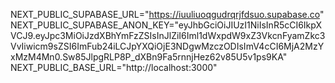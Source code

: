 NEXT_PUBLIC_SUPABASE_URL="https://iuuliuoqgudrqrjfdsuo.supabase.co"
NEXT_PUBLIC_SUPABASE_ANON_KEY="eyJhbGciOiJIUzI1NiIsInR5cCI6IkpXVCJ9.eyJpc3MiOiJzdXBhYmFzZSIsInJlZiI6Iml1dWxpdW9xZ3VkcnFyamZkc3VvIiwicm9sZSI6ImFub24iLCJpYXQiOjE3NDgwMzczODIsImV4cCI6MjA2MzYxMzM4Mn0.Sw85JlpgRLP8P_dXBn9Fa5rnnjHez62v85U5v1ps9KA"
NEXT_PUBLIC_BASE_URL="http://localhost:3000"

